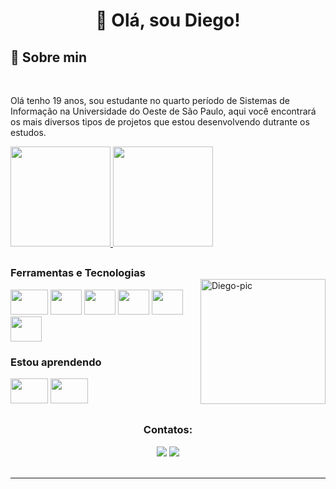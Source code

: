 <div align="center" dir="auto"> 
<h1>👋 Olá, sou Diego! </h1>
</div>
<a><h2>🤔 Sobre min</h2></a>
<br>


<p align="left" dir="auto">
        Olá tenho 19 anos, sou estudante no quarto período de Sistemas de Informação na Universidade do Oeste de São Paulo, aqui você encontrará os mais diversos tipos de projetos que estou desenvolvendo dutrante os estudos.
    </p>


<div>
<a href="https://github.com/diegogodoy06">
<img height="160em" src="https://github-readme-stats.vercel.app/api/top-langs/?username=diegogodoy06&layout=compact&langs_count=7&theme=graywhite"/> <img height="160em" src="https://github-readme-stats.vercel.app/api?username=diegogodoy06&show_icons=true&theme=graywhite&include_all_commits=true&count_private=true"/>
</div>
  

 <div align="center" dir="auto"> 
<h2 dir="auto"></h2></div> 
        <img align="right" alt="Diego-pic" width="200" height="200" src="https://avatars.githubusercontent.com/u/85560773?s=400&u=a982c97a530ac0f198121b258e2eb346d16a9d3a&v=4" style="max-width: 100%; margin-top:20px;">
<a><h3>Ferramentas e Tecnologias</h3></a>
        
<div>  
<a><img src="https://cdn.jsdelivr.net/gh/devicons/devicon/icons/behance/behance-original.svg" width="60" height="40"/></a><a> <img src="https://cdn.jsdelivr.net/gh/devicons/devicon/icons/photoshop/photoshop-plain.svg" width="50" height="40"/></a> <a><img src="https://cdn.jsdelivr.net/gh/devicons/devicon/icons/html5/html5-original.svg" width="50" height="40"/></a> <a><img src="https://cdn.jsdelivr.net/gh/devicons/devicon/icons/css3/css3-original.svg" width="50" height="40"/></a> <a><img src="https://cdn.jsdelivr.net/gh/devicons/devicon/icons/python/python-original.svg" width="50" height="40"/></a> <a><img src="https://cdn.jsdelivr.net/gh/devicons/devicon/icons/csharp/csharp-original.svg" width="50" height="40"/></a>
        </div>
<a><h3>Estou aprendendo</h3></a>
        <div>
<a><img src="https://cdn.jsdelivr.net/gh/devicons/devicon/icons/react/react-original.svg" width="60" height="40"/></a> <a><img src="https://cdn.jsdelivr.net/gh/devicons/devicon/icons/docker/docker-plain-wordmark.svg" width="60" height="40"/></a> </div>

<div align="center" dir="auto"> 
<h2 dir="auto"></h2>
  <a><h3>Contatos:</h3></a>

<div>
<a href = "mailto:diegoalex-gdy@outlook.com"><img src="https://img.shields.io/badge/Microsoft_Outlook-0078D4?style=for-the-badge&logo=microsoft-outlook&logoColor=white" target="_blank"></a>
<a href="https://www.linkedin.com/in/diego-godoy-201146259/" target="_blank"><img src="https://img.shields.io/badge/-LinkedIn-%230077B5?style=for-the-badge&logo=linkedin&logoColor=white" target="_blank"></a>   
</div>
</div>
  <br>

<hr>
<br>
